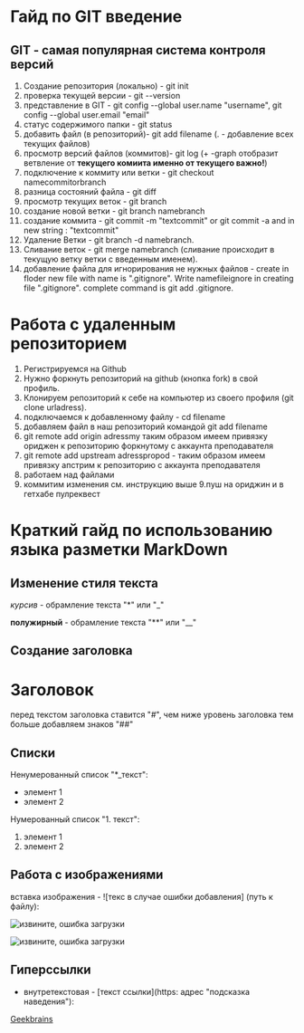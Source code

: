 # __Гайд по GIT введение__

## GIT - самая популярная система контроля версий

1. Создание репозитория (локально) - git init
2. проверка текущей версии - git --version
3. представление в GIT - git config --global user.name "username", git config --global user.email "email" 
4. статус содержимого папки - git status
5. добавить файл (в репозиторий)- git add filename (. - добавление всех текущих файлов)
6. просмотр версий файлов (коммитов)- git log (+ -graph отобразит ветвление от **текущего комиита именно от текущего важно!**)
7. подключение к коммиту или ветки - git checkout namecommitorbranch
8. разница состояний файла - git diff
9. просмотр текущих веток - git branch
10. создание новой ветки - git branch namebranch
11. создание коммита - git commit -m "textcommit" or git commit -a and in new string : "textcommit"
12. Удаление Ветки - git branch -d namebranch.
13. Cливание веток - git merge namebranch (сливание происходит в текущую ветку ветки с введенным именем).
14. добавление файла для игнорирования не нужных файлов - create in floder new file with name is ".gitignore".  Write namefileignore in creating file ".gitignore". complete command is git add .gitignore.

# **Работа с удаленным репозиторием**
1. Регистрируемся на Github
2. Нужно форкнуть репозиторий на github (кнопка fork) в свой профиль.
3. Клонируем репозиторий к себе на компьютер из своего профиля (git clone urladress).
4. подключаемся к добавленному файлу - cd filename
5. добавляем файл в наш репозиторий командой git add filename
5. git remote add origin adressmy таким образом имеем привязку ориджен к репозиторию форкнутому с аккаунта преподавателя 
6. git remote add upstream adresspropod - таким образом имеем привязку апстрим к репозиторию с аккаунта преподавателя
7. работаем над файлами
8. коммитим изменения см. инструкцию выше
9.пуш на ориджин и в гетхабе пулреквест 

# **Краткий гайд по использованию языка разметки MarkDown**

## Изменение стиля текста

*курсив* - обрамление текста "*" или "_"  

**полужирный** - обрамление текста "**" или "__"

## Создание заголовка
# Заголовок 
перед текстом заголовка ставится "#", чем ниже уровень заголовка тем больше добавляем знаков "##"

## Списки

Ненумерованный список "*_текст":
* элемент 1
* элемент 2

Нумерованный список "1. текст":
1. элемент 1 
2. элемент 2

## Работа с изображениями
вставка изображения - ![текс в случае ошибки добавления] (путь к файлу):

![извините, ошибка загрузки](1.jpg)

![извините, ошибка загрузки](2.jpg)

## Гиперссылки
* внутретекстовая -  [текст ссылки](https: адрес "подсказка наведения"):

[Geekbrains](https://gb.ru/ "онлайн школа")

